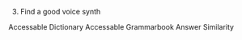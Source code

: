 3. Find a good voice synth

Accessable Dictionary
Accessable Grammarbook
Answer Similarity

<svg style="margin: 0; padding: 0; text-align: center; width: 100%;"><image href="https://cdn.glitch.global/a09638ce-8239-40b9-9a24-995569212470/kone_jan.svg?v=1749163651387" xlink:href="https://cdn.glitch.global/a09638ce-8239-40b9-9a24-995569212470/kone_jan.svg?v=1749163651387"></image></svg>